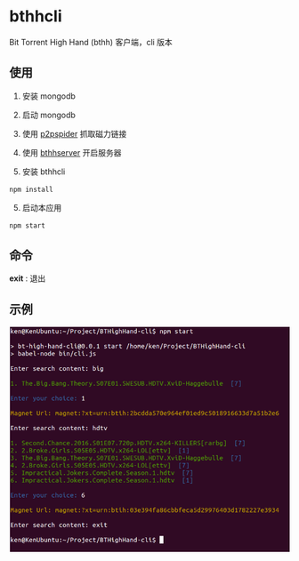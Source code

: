 # bthhcli

Bit Torrent High Hand (bthh) 客户端，cli 版本

## 使用

1. 安装 mongodb

2. 启动 mongodb

3. 使用 [p2pspider](https://github.com/zhanjiaxia/p2pspider) 抓取磁力链接

4. 使用 [bthhserver](https://github.com/zhanjiaxia/bthhserver) 开启服务器

5. 安装 bthhcli

```sh
npm install
```

5. 启动本应用

```sh
npm start
```

## 命令

__exit__ : 退出

## 示例

![Bthhcli](./bthh-cli.png)

